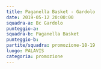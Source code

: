 ```yaml
---
title: Paganella Basket - Gardolo
date: 2019-05-12 20:00:00
squadra-a: Bc Gardolo
punteggio-a: 
squadra-b: Paganella Basket
punteggio-b: 
partite/squadra: promozione-18-19
luogo: PALAVIS
categoria: promozione
---
```


